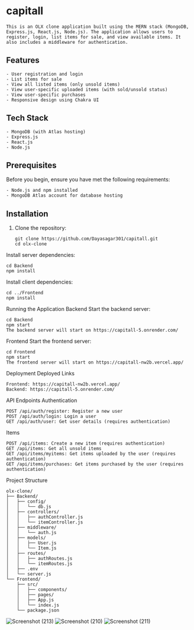 
# capitall
```
This is an OLX clone application built using the MERN stack (MongoDB, Express.js, React.js, Node.js). The application allows users to register, login, list items for sale, and view available items. It also includes a middleware for authentication.
```
## Features
```
- User registration and login
- List items for sale
- View all listed items (only unsold items)
- View user-specific uploaded items (with sold/unsold status)
- View user-specific purchases
- Responsive design using Chakra UI
```
## Tech Stack
```
- MongoDB (with Atlas hosting)
- Express.js
- React.js
- Node.js
```

## Prerequisites

Before you begin, ensure you have met the following requirements:
```
- Node.js and npm installed
- MongoDB Atlas account for database hosting
```

## Installation

1. Clone the repository:
   ```
   git clone https://github.com/Dayasagar301/capitall.git
   cd olx-clone
   ```
Install server dependencies:

```
cd Backend
npm install
```
Install client dependencies:

```
cd ../Frontend
npm install

```


Running the Application
Backend
Start the backend server:

```
cd Backend
npm start
The backend server will start on https://capitall-5.onrender.com/
```
Frontend
Start the frontend server:

```
cd Frontend
npm start
The frontend server will start on https://capitall-nw2b.vercel.app/
```

Deployment
Deployed Links
```
Frontend: https://capitall-nw2b.vercel.app/
Backend: https://capitall-5.onrender.com/
```
API Endpoints
Authentication
```
POST /api/auth/register: Register a new user
POST /api/auth/login: Login a user
GET /api/auth/user: Get user details (requires authentication)
```
Items
```
POST /api/items: Create a new item (requires authentication)
GET /api/items: Get all unsold items
GET /api/items/myitems: Get items uploaded by the user (requires authentication)
GET /api/items/purchases: Get items purchased by the user (requires authentication)
```
Project Structure

```
olx-clone/
├── Backend/
│   ├── config/
│   │   └── db.js
│   ├── controllers/
│   │   ├── authController.js
│   │   └── itemController.js
│   ├── middleware/
│   │   └── auth.js
│   ├── models/
│   │   ├── User.js
│   │   └── Item.js
│   ├── routes/
│   │   ├── authRoutes.js
│   │   └── itemRoutes.js
│   ├── .env
│   └── server.js
└── Frontend/
    ├── src/
    │   ├── components/
    │   ├── pages/
    │   ├── App.js
    │   └── index.js
    └── package.json
```
![Screenshot (213)](https://github.com/user-attachments/assets/a7470013-f43a-4ab8-bb54-542396c30611)
![Screenshot (210)](https://github.com/user-attachments/assets/dd6414a3-e23a-40eb-9169-010a68055810)
![Screenshot (211)](https://github.com/user-attachments/assets/c7c67c16-e231-4471-ae9a-8024dec179f0)


